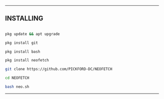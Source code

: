 ---------

## INSTALLING

```bash

pkg update && apt upgrade

pkg install git 

pkg install bash 

pkg install neofetch 

git clone https://github.com/PICKFORD-DC/NEOFETCH 

cd NEOFETCH

bash neo.sh

```

---------

